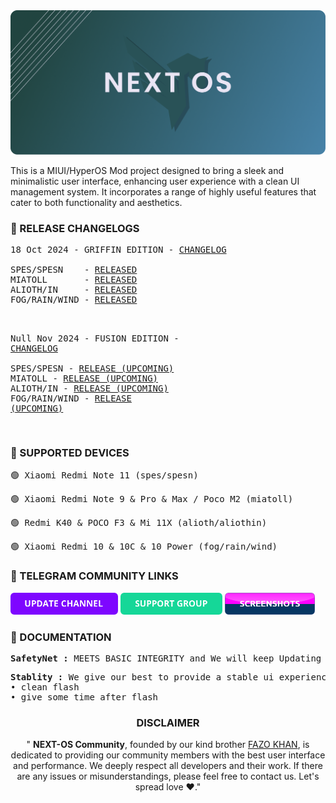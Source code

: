 <div align="center" >
  <img src="https://raw.githubusercontent.com/Fazokhan/NEXTOS_PROJECT/main/database/assets/post/banner.png"  />
</div>

<p>
This is a MIUI/HyperOS Mod project designed to bring a sleek and minimalistic user interface, enhancing user experience with a clean UI management system. It incorporates a range of highly useful features that cater to both functionality and aesthetics. </p>

<h3>
📝 RELEASE CHANGELOGS
</h3>
<pre>
18 Oct 2024 - GRIFFIN EDITION - <a href="https://raw.githubusercontent.com/Fazokhan/NEXTOS_PROJECT/refs/heads/main/changelogs/griffin_changelog.txt">CHANGELOG</a><br>
SPES/SPESN    - <a href="https://t.me/RedmiN11Pak">RELEASED</a>
MIATOLL       - <a href="https://t.me/RedmiN11Pak">RELEASED</a>
ALIOTH/IN     - <a href="https://t.me/RedmiN11Pak">RELEASED</a>
FOG/RAIN/WIND - <a href="https://t.me/RedmiN11Pak">RELEASED</a>
</h3>

Null Nov 2024 - FUSION EDITION - <a href="https://raw.githubusercontent.com/Fazokhan/NEXTOS_PROJECT/refs/heads/main/changelogs/fusion_changelog.txt">CHANGELOG</a><br>
SPES/SPESN    - <a href="https://t.me/RedmiN11Pak">RELEASE (UPCOMING)</a>
MIATOLL       - <a href="https://t.me/RedmiN11Pak">RELEASE (UPCOMING)</a>
ALIOTH/IN     - <a href="https://t.me/RedmiN11Pak">RELEASE (UPCOMING)</a>
FOG/RAIN/WIND - <a href="https://t.me/RedmiN11Pak">RELEASE (UPCOMING)</a>

</pre>


<h3>
📱 SUPPORTED DEVICES
</h3>
<pre>
🟢 Xiaomi Redmi Note 11 (spes/spesn)
</pre>
<pre>
🟢 Xiaomi Redmi Note 9 & Pro & Max / Poco M2 (miatoll)
</pre>
<pre>
🟢 Redmi K40 & POCO F3 & Mi 11X (alioth/aliothin)
</pre>
<pre>
🟢 Xiaomi Redmi 10 & 10C & 10 Power (fog/rain/wind)
</pre>

<h3>🔗 TELEGRAM COMMUNITY LINKS</h3>

<a href="https://t.me/RedmiN11Pak"><img  height="35" src="https://raw.githubusercontent.com/Fazokhan/Project-NextOS-/main/assets/button_update-channel.png"  /></a>
<a href="https://t.me/RN11PakCommunity"><img  height="35" src="https://raw.githubusercontent.com/Fazokhan/Project-NextOS-/main/assets/button_support-group.png"  /></a>
<a href="https://t.me/SSgroupRN11"><img  height="35" src="https://raw.githubusercontent.com/Fazokhan/Project-NextOS-/main/assets/button_screenshots.png"  /></a>


<h3>📒 DOCUMENTATION</h3>
<pre><b>SafetyNet :</b> MEETS_BASIC_INTEGRITY and We will keep Updating Spoofing Details;</pre>
<pre><b>Stablity :</b> We give our best to provide a stable ui experience ! for better experience - 
• clean flash 
• give some time after flash</pre>

<h3 align="center" >DISCLAIMER</h3>
<p align="center">" <b>NEXT-OS Community</b>, founded by our kind brother <a href="https://t.me/Fazokhan">FAZO KHAN</a>, is dedicated to providing our community members with the best user interface and performance. We deeply respect all developers and their work. If there are any issues or misunderstandings, please feel free to contact us. Let's spread love ❤️."




</p>




